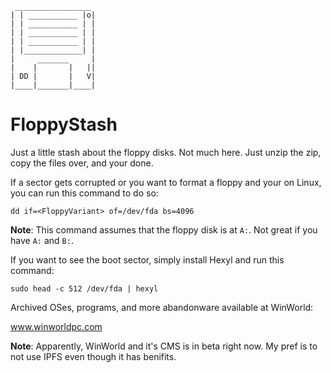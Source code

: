 ```
 _________________
| | ___________ |o|
| | ___________ | |
| | ___________ | |
| | ___________ | |
| |_____________| |
|     _______     |
|    |       |   ||
| DD |       |   V|
|____|_______|____|
```
# FloppyStash

Just a little stash about the floppy disks. Not much here. Just unzip the zip, copy the files over, and your done.

If a sector gets corrupted or you want to format a floppy and your on Linux, you can run this command to do so:

`dd if=<FloppyVariant> of=/dev/fda bs=4096`

__Note__: This command assumes that the floppy disk is at `A:`. Not great if you have `A:` and `B:`.

If you want to see the boot sector, simply install Hexyl and run this command:

`sudo head -c 512 /dev/fda | hexyl`

Archived OSes, programs, and more abandonware available at WinWorld:

www.winworldpc.com

__Note__: Apparently, WinWorld and it's CMS is in beta right now. My pref is to not use IPFS even though it has benifits.
